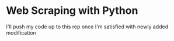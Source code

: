 # Web Scraping with Python
I'll push my code up to this rep once I'm satisfied with newly added modification
